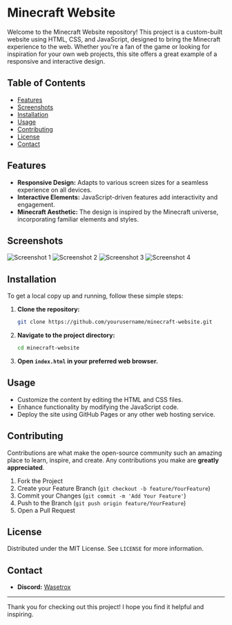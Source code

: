 # Minecraft Website

Welcome to the Minecraft Website repository! This project is a custom-built website using HTML, CSS, and JavaScript, designed to bring the Minecraft experience to the web. Whether you're a fan of the game or looking for inspiration for your own web projects, this site offers a great example of a responsive and interactive design.

## Table of Contents
- [Features](#features)
- [Screenshots](#screenshots)
- [Installation](#installation)
- [Usage](#usage)
- [Contributing](#contributing)
- [License](#license)
- [Contact](#contact)

## Features
- **Responsive Design:** Adapts to various screen sizes for a seamless experience on all devices.
- **Interactive Elements:** JavaScript-driven features add interactivity and engagement.
- **Minecraft Aesthetic:** The design is inspired by the Minecraft universe, incorporating familiar elements and styles.

## Screenshots
![Screenshot 1](https://i.hizliresim.com/12uug48.png)
![Screenshot 2](https://i.hizliresim.com/klc390t.png)
![Screenshot 3](https://i.hizliresim.com/mrb0r2f.png)
![Screenshot 4](https://i.hizliresim.com/j5jzy0t.png)

## Installation
To get a local copy up and running, follow these simple steps:

1. **Clone the repository:**
    ```bash
    git clone https://github.com/yourusername/minecraft-website.git
    ```
2. **Navigate to the project directory:**
    ```bash
    cd minecraft-website
    ```
3. **Open `index.html` in your preferred web browser.**

## Usage
- Customize the content by editing the HTML and CSS files.
- Enhance functionality by modifying the JavaScript code.
- Deploy the site using GitHub Pages or any other web hosting service.

## Contributing
Contributions are what make the open-source community such an amazing place to learn, inspire, and create. Any contributions you make are **greatly appreciated**.

1. Fork the Project
2. Create your Feature Branch (`git checkout -b feature/YourFeature`)
3. Commit your Changes (`git commit -m 'Add Your Feature'`)
4. Push to the Branch (`git push origin feature/YourFeature`)
5. Open a Pull Request

## License
Distributed under the MIT License. See `LICENSE` for more information.

## Contact
- **Discord:** [Wasetrox]([https://github.com/yourusername](https://discord.com/users/1270773611778543637))

---

Thank you for checking out this project! I hope you find it helpful and inspiring.

